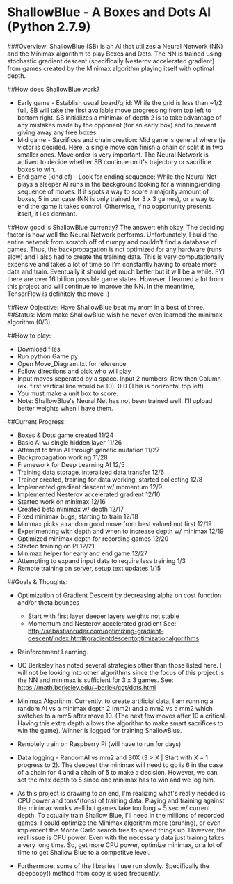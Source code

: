 # ShallowBlue - A Boxes and Dots AI (Python 2.7.9)

###Overview: ShallowBlue (SB) is an AI that utilizes a Neural Network (NN) and the Minimax algorithm to play Boxes and Dots. The NN is trained using stochastic gradient descent (specifically Nesterov accelerated gradient) from games created by the Minimax algorithm playing itself with optimal depth.

##How does ShallowBlue work?
- Early game - Establish usual board/grid: 
	While the grid is less than ~1/2 full, SB will take the first available move progressing from top left to bottom right. SB initializes a minimax of depth 2 is to take advantage of any mistakes made by the opponent (for an early box) and to prevent giving away any free boxes.
- Mid game - Sacrifices and chain creation: 
	Mid game is general where tje victor is decided. Here, a single move can finish a chain or split it in two smaller ones. Move order is very important. The Neural Network is actived to decide whether SB continue on it's trajectory or sacrifice boxes to win.
- End game (kind of) - Look for ending sequence: 
	While the Neural Net plays a sleeper AI runs in the background looking for a winning/ending sequence of moves. If it spots a way to score a majority amount of boxes, 5 in our case (NN is only trained for 3 x 3 games), or a way to end the game it takes control. Otherwise, if no opportunity presents itself, it lies dormant. 

##How good is ShallowBlue currently?
The answer: ehh okay. The deciding factor is how well the Neural Network performs. Unfortunately, I build the entire network from scratch off of numpy and couldn't find a database of games. Thus, the backpropagation is not optimized for any hardware (runs slow) and I also had to create the training data. This is very computationally expensive and takes a lot of time so I'm constantly having to create more data and train. Eventually it should get much better but it will be a while. FYI there are over 16 billion possible game states. However, I learned a lot from this project and will continue to improve the NN. In the meantime, TensorFlow is definitely the move :)

##New Objective: Have ShallowBlue beat my mom in a best of three.
##Status: Mom make ShallowBlue wish he never even learned the minimax algorithm (0/3). 

##How to play:
- Download files
- Run python Game.py 
- Open Move_Diagram.txt for reference
- Follow directions and pick who will play
- Input moves seperated by a space.
Input 2 numbers: Row then Column (ex. first vertical line would be 10): 0 0 (This is horizontal top left)
- You must make a unit box to score.
- Note: ShallowBlue's Neural Net has not been trained well. I'll upload better weights when I have them. 

##Current Progress:
- Boxes & Dots game created                                                 11/24
- Basic AI w/ single hidden layer                                           11/26
- Attempt to train AI through genetic mutation                              11/27
- Backpropagation working                                                   11/28
- Framework for Deep Learning AI                                            12/5
- Training data storage, interalized data transfer                          12/6
- Trainer created, training for data working, started collecting            12/8
- Implemented gradient descent w/ momentum 				    12/9
- Implemented Nesterov accelerated gradient                                 12/10
- Started work on minimax                                                   12/16
- Created beta minimax w/ depth                                             12/17
- Fixed minimax bugs, starting to train                                     12/18
- Minimax picks a random good move from best valued not first               12/19
- Experimenting with depth and when to increase depth w/ minimax            12/19
- Optimized minimax depth for recording games 				    12/20
- Started training on PI                                                    12/21
- Minimax helper for early and end game                                     12/27
- Attempting to expand input data to require less training                  1/3
- Remote training on server, setup text updates 			    1/15

##Goals & Thoughts:
- Optimization of Gradient Descent by decreasing alpha on cost function and/or theta bounces
	- Start with first layer deeper layers weights not stable 
	- Momentum and Nesterov accelerated gradient
		See: http://sebastianruder.com/optimizing-gradient-descent/index.html#gradientdescentoptimizationalgorithms
	
- Reinforcement Learning. 

- UC Berkeley has noted several strategies other than those listed here. I will not be looking into other algorithms since the focus of this project is the NN and minimax is sufficient for 3 x 3 games. 
See: https://math.berkeley.edu/~berlek/cgt/dots.html

- Minimax Algorithm. Currently, to create artificial data, I am running a random AI vs a minimax depth 2 (mm2) and a mm2 vs a mm2 which switches to a mm5 after move 10. (The next few moves after 10 a critical. Having this extra depth allows the algorithm to make smart sacrifices to win the game). Winner is logged for training ShallowBlue.

- Remotely train on Raspberry Pi (will have to run for days)

- Data logging - RandomAI vs mm2 and S0X (3 > X | Start with X = 1 progress to 2). The deepest the minimax will need to go is 6 in the case of a chain for 4 and a chain of 5 to make a decision. However, we can set the max depth to 5 since one minimax has to win and we log him. 

- As this project is drawing to an end, I'm realizing what's really needed is CPU power and tons^(tons) of training data. Playing and training against the minimax works well but games take too long ~ 5 sec w/ current depth. To actually train Shallow Blue, I'll need in the millions of recorded games. I could optimize the Minimax algorithm more (pruning), or even implement the Monte Carlo search tree to speed things up. However, the real issue is CPU power. Even with the necessary data just trainng takes a very long time. So, get more CPU power, optimize minimax, or a lot of time to get Shallow Blue to a competitve level.

- Furthermore, some of the libraries I use run slowly. Specifically the deepcopy() method from copy is used frequently. 

